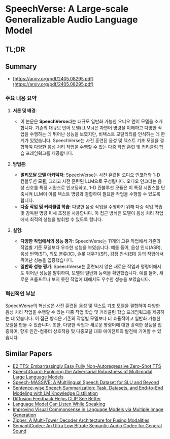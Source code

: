# SpeechVerse: A Large-scale Generalizable Audio Language Model
## TL;DR
## Summary
- [https://arxiv.org/pdf/2405.08295.pdf](https://arxiv.org/pdf/2405.08295.pdf)

### 주요 내용 요약

1. **서론 및 배경**:
   - 이 논문은 **SpeechVerse**라는 대규모 일반화 가능한 오디오 언어 모델을 소개합니다. 기존의 대규모 언어 모델(LLMs)은 자연어 명령을 이해하고 다양한 작업을 수행하는 데 뛰어난 성능을 보였지만, 비텍스트 모달리티를 인식하는 데 한계가 있었습니다. SpeechVerse는 사전 훈련된 음성 및 텍스트 기초 모델을 결합하여 다양한 음성 처리 작업을 수행할 수 있는 다중 작업 훈련 및 커리큘럼 학습 프레임워크를 제공합니다.

2. **방법론**:
   - **멀티모달 모델 아키텍처**: SpeechVerse는 사전 훈련된 오디오 인코더와 1-D 컨볼루션 모듈, 그리고 사전 훈련된 LLM으로 구성됩니다. 오디오 인코더는 음성 신호를 특징 시퀀스로 인코딩하고, 1-D 컨볼루션 모듈은 이 특징 시퀀스를 단축시켜 LLM이 이를 텍스트 명령과 결합하여 필요한 작업을 수행할 수 있도록 합니다.
   - **다중 작업 및 커리큘럼 학습**: 다양한 음성 작업을 수행하기 위해 다중 작업 학습 및 감독된 명령 미세 조정을 사용합니다. 이 접근 방식은 모델이 음성 처리 작업에서 최적의 성능을 발휘할 수 있도록 합니다.

3. **실험**:
   - **다양한 작업에서의 성능 평가**: SpeechVerse는 11개의 고유 작업에서 기존의 작업별 기준 모델보다 우수한 성능을 보였습니다. 예를 들어, 음성 인식(ASR), 음성 번역(ST), 의도 분류(IC), 슬롯 채우기(SF), 감정 인식(ER) 등의 작업에서 뛰어난 성능을 입증했습니다.
   - **일반화 성능 평가**: SpeechVerse는 훈련되지 않은 새로운 작업과 명령어에서도 뛰어난 성능을 발휘하여, 모델의 일반화 능력을 확인했습니다. 예를 들어, 새로운 프롬프트나 보지 못한 작업에 대해서도 우수한 성능을 보였습니다.

### 혁신적인 부분
SpeechVerse의 혁신성은 사전 훈련된 음성 및 텍스트 기초 모델을 결합하여 다양한 음성 처리 작업을 수행할 수 있는 다중 작업 학습 및 커리큘럼 학습 프레임워크를 제공하는 데 있습니다. 이 접근 방식은 기존의 작업별 모델보다 더 효율적이고 일반화 가능한 모델을 만들 수 있습니다. 또한, 다양한 작업과 새로운 명령어에 대한 강력한 성능을 입증하여, 향후 인간-컴퓨터 상호작용 및 다중모달 대화 에이전트의 발전에 기여할 수 있습니다.

## Similar Papers
- [E2 TTS: Embarrassingly Easy Fully Non-Autoregressive Zero-Shot TTS](2406.18009.md)
- [SpeechGuard: Exploring the Adversarial Robustness of Multimodal Large Language Models](2405.08317.md)
- [Speech-MASSIVE: A Multilingual Speech Dataset for SLU and Beyond](2408.03900.md)
- [Sentence-wise Speech Summarization: Task, Datasets, and End-to-End Modeling with LM Knowledge Distillation](2408.00205.md)
- [Diffusion Feedback Helps CLIP See Better](2407.20171.md)
- [Language Model Can Listen While Speaking](2408.02622.md)
- [Improving Visual Commonsense in Language Models via Multiple Image Generation](2406.13621.md)
- [Zipper: A Multi-Tower Decoder Architecture for Fusing Modalities](2405.18669.md)
- [SemantiCodec: An Ultra Low Bitrate Semantic Audio Codec for General Sound](2405.00233.md)
